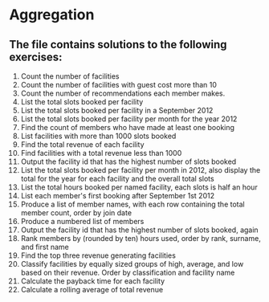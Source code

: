 # Aggregation

## The file contains solutions to the following exercises:
  1. Count the number of facilities
  2. Count the number of facilities with guest cost more than 10
  3. Count the number of recommendations each member makes.
  4. List the total slots booked per facility
  5. List the total slots booked per facility in a September 2012
  6. List the total slots booked per facility per month for the year 2012
  7. Find the count of members who have made at least one booking
  8. List facilities with more than 1000 slots booked
  9. Find the total revenue of each facility
  10. Find facilities with a total revenue less than 1000
  11. Output the facility id that has the highest number of slots booked
  12. List the total slots booked per facility per month in 2012, also display the total for the year for each facility and the overall total slots
  13. List the total hours booked per named facility, each slots is half an hour
  14. List each member's first booking after September 1st 2012
  15. Produce a list of member names, with each row containing the total member count, order by join date
  16. Produce a numbered list of members
  17. Output the facility id that has the highest number of slots booked, again
  18. Rank members by (rounded by ten) hours used, order by rank, surname, and first name
  19. Find the top three revenue generating facilities
  20. Classify facilities by equally sized groups of high, average, and low based on their revenue. Order by classification and facility name
  21. Calculate the payback time for each facility
  22. Calculate a rolling average of total revenue
